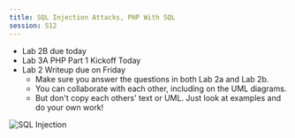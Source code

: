 ```yaml
---
title: SQL Injection Attacks, PHP With SQL
session: S12
---
```

* Lab 2B due today
* Lab 3A PHP Part 1 Kickoff Today
* Lab 2 Writeup due on Friday
    * Make sure you answer the questions in both Lab 2a and Lab 2b.
    * You can collaborate with each other, including on the UML diagrams.
    * But don't copy each others' text or UML. Just look at examples and do your own work!

![SQL Injection](images/SqlOr.png)